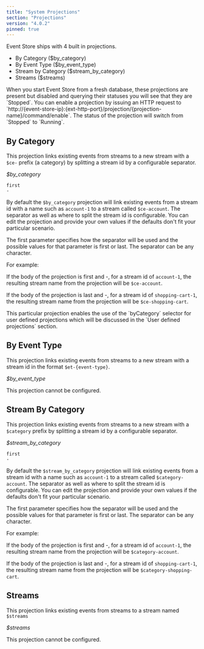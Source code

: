 ```yaml
---
title: "System Projections"
section: "Projections"
version: "4.0.2"
pinned: true
---
```


Event Store ships with 4 built in projections.

- By Category ($by_category)
- By Event Type ($by_event_type)
- Stream by Category ($stream_by_category)
- Streams ($streams)

<span class="note">
When you start Event Store from a fresh database, these projections are present but disabled and querying their statuses you will see that they are `Stopped`. You can enable a projection by issuing an HTTP request to `http://{event-store-ip}:{ext-http-port}/projection/{projection-name}/command/enable`. The status of the projection will switch from `Stopped` to `Running`.
</span>

## By Category

This projection links existing events from streams to a new stream with a `$ce-` prefix (a category) by splitting a stream id by a configurable separator.

*$by_category*

```
first
-
```

By default the `$by_category` projection will link existing events from a stream id with a name such as `account-1` to a stream called `$ce-account`.
The separator as well as where to split the stream id is configurable. You can edit the projection and provide your own values if the defaults don't fit your particular scenario.

The first parameter specifies how the separator will be used and the possible values for that parameter is first or last. The separator can be any character.

For example:

If the body of the projection is first and -, for a stream id of `account-1`, the resulting stream name from the projection will be `$ce-account`.

If the body of the projection is last and -, for a stream id of `shopping-cart-1`, the resulting stream name from the projection will be `$ce-shopping-cart`.

<span class="note">
This particular projection enables the use of the `byCategory` selector for user defined projections which will be discussed in the `User defined projections` section.
</span>

## By Event Type
This projection links existing events from streams to a new stream with a stream id in the format `$et-{event-type}`.

*$by_event_type*

This projection cannot be configured.

## Stream By Category
This projection links existing events from streams to a new stream with a `$category` prefix by splitting a stream id by a configurable separator.

*$stream_by_category*

```
first
-
```

By default the `$stream_by_category` projection will link existing events from a stream id with a name such as `account-1` to a stream called `$category-account`.
The separator as well as where to split the stream id is configurable. You can edit the projection and provide your own values if the defaults don't fit your particular scenario.

The first parameter specifies how the separator will be used and the possible values for that parameter is first or last. The separator can be any character.

For example:

If the body of the projection is first and -, for a stream id of `account-1`, the resulting stream name from the projection will be `$category-account`.

If the body of the projection is last and -, for a stream id of `shopping-cart-1`, the resulting stream name from the projection will be `$category-shopping-cart`.

## Streams
This projection links existing events from streams to a stream named `$streams`

*$streams*

This projection cannot be configured.
